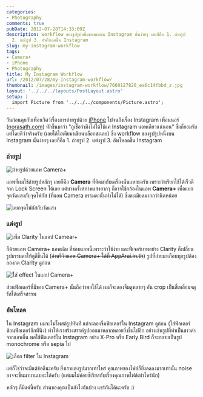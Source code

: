 ```yaml
---
categories:
- Photography
comments: true
pubDate: 2012-07-28T14:33:09Z
description: workflow ของรูปรูปหนึ่งของผมบน Instagram นั้นง่ายๆ เลยก็คือ 1. ถ่ายรูป
  2. แต่งรูป 3. อัพโหลดขึ้น Instagram
slug: my-instagram-workflow
tags:
- Camera+
- iPhone
- Photography
title: My Instagram Workflow
url: /2012/07/28/my-instagram-workflow/
thumbnail: /images/instagram-workflow/7660127820_ea6c14fbbd_z.jpg
layout: '../../../layouts/PostLayout.astro'
setup: |
  import Picture from '../../../components/Picture.astro';
---
```


วันก่อนคุยกับเพื่อนวิศว์เรื่องการถ่ายรูปด้วย [iPhone](https://armno.in.th/2012/02/08/iphone-4s-from-apple-online-store/) ไปจนถึงเรื่อง Instagram เพื่อนนอร์ ([norasath.com](http://www.norasath.com/)) ทักขึ้นมาว่า "กูเชื่อว่ามึงไม่ได้ใช้แค่ Instagram แอพเดียวแน่นอน" ซึ่งก็ยอมรับแต่โดยดีว่าจริงครับ (เลยได้ไอเดียมาเขียนบล็อกซะเลย) ซึ่ง workflow ของรูปรูปหนึ่งบน Instagram นั้นง่ายๆ เลยก็คือ 1. ถ่ายรูป 2. แต่งรูป 3. อัพโหลดขึ้น Instagram

### ถ่ายรูป

![ถ่ายรูปด้วยแอพ Camera+](/images/instagram-workflow/7660127820_ea6c14fbbd_z.jpg)

แอพที่ผมใช้ถ่ายรูปหลักๆ เลยก็คือ **Camera** ที่ติดมากับเครื่องนั่นแหละครับ เพราะว่าเรียกใช้ได้เร็วดีจาก Lock Screen ได้เลย แต่บางครั้งสภาพแสงยากๆ ก็อาจใช้กล้องในแอพ **Camera+** เพื่อแยกจุดวัดแสงกับจุดโฟกัส (ที่แอพ Camera ธรรมดานั้นทำไม่ได้) ซึ่งละเมียดมากกว่านิดหน่อย

![แยกจุดโฟกัสกับวัดแสง](/images/instagram-workflow/7660133190_bbfd8a354c_z.jpg)

### แต่งรูป

![เพิ่ม Clarity ในแอป Camear+](/images/instagram-workflow/7660133812_756c8360e0_z.jpg)

ก็ด้วยแอพ Camera+ แอพเดิม ที่ชอบแอพนี้เพราะว่าใช้ง่าย และฟีเจอร์เทพอย่าง Clarity ก็เปลี่ยนรูปธรรมดาให้ดูดีขึ้นได้ (<del>อ่านรีวิวแอพ Camera+ ได้ที่ AppArai.in.th</del>) รูปที่ถ่ายมาเกือบทุกรูปต้องลองกด Clarity ดูก่อน

![ใส่ effect ในแอป Camera+](/images/instagram-workflow/7660134578_2629533307_z.jpg)

ส่วนฟิลเตอร์ที่มีของ Camera+ นั้นถือว่าพอใช้ได้ ผมก็จะลองจิ้มดูหลายๆ อัน crop เป็นสี่เหลี่ยมจตุรัสได้เสร็จสรรพ

### อัพโหลด

ใน Instagram ผมจะไม่โพสต์รูปทันที แต่จะลองจิ้มฟิลเตอร์ใน Instagram ดูก่อน (ใส่ฟิลเตอร์ซ้อนฟิลเตอร์อีกทีนึง) ทำให้เราสร้างสรรค์รูปออกมาหลากหลายยิ่งขึ้นไปอีก อย่างเช่นรูปที่ทำเป็นขาวดำจากแอพอื่น พอใช้ฟิลเตอร์ใน Instagram อย่าง X-Pro หรือ Early Bird ก็จะกลายเป็นรูป monochrome หรือ sepia ไป

![เลือก filter ใน Instagram](/images/instagram-workflow/7660139688_17296fb5d0_z.jpg)

แต่ก็ใช่ว่าจะมีแต่ข้อดีนะครับ ยิ่งเราแต่งรูปมากเท่าไหร่ คุณภาพของไฟล์ก็ยิ่งลดลงมากเท่านั้น noise อาจจะขึ้นมาบานเบอะได้ครับ (แต่ผมไม่ค่อยซีเรียสกับเรื่องคุณภาพไฟล์เท่าไหร่นัก)

หลักๆ ก็มีแค่นี้ครับ ส่วนของคุณเป็นยังไงกันบ้าง แชร์กันได้นะครับ :)

